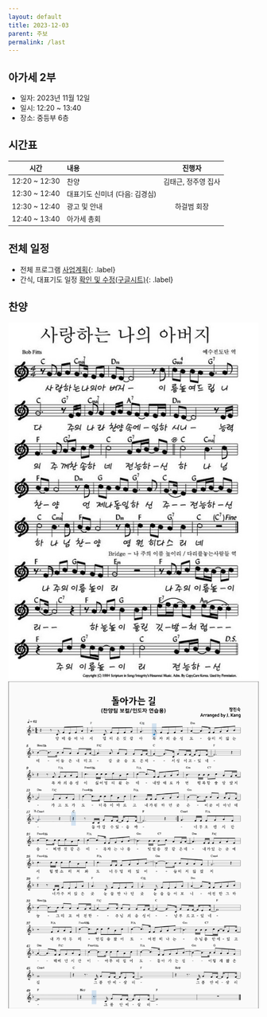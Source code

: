```yaml
---
layout: default
title: 2023-12-03
parent: 주보
permalink: /last
---
```


## 아가세 2부
- 일자: 2023년 11월 12일
- 일시: 12:20 ~ 13:40
- 장소: 중등부 6층

## 시간표

|시간| 내용 | 진행자|
|:---:|:-------------------------------------------|:----:|
| 12:20 ~ 12:30 | 찬양 | 김태근, 정주영 집사|
| 12:30 ~ 12:40 | 대표기도 신미녀 (다음: 김경심) |
| 12:30 ~ 12:40 | 광고 및 안내| 하걸범 회장|
| 12:40 ~ 13:40 | 아가세 총회| |

## 전체 일정

- 전체 프로그램 [사업계획](schedule){: .label}
- 간식, 대표기도 일정 [확인 및 수정(구글시트)](https://docs.google.com/spreadsheets/d/1lbI19_aBxfNdhaPLaUOwoYV0HYdjHeSiXNjnpaHt0dw/edit?usp=sharing){: .label}

## 찬양

![](attachments/2023-12-03_1.jpeg)
![](attachments/2023-12-03_2.png)
